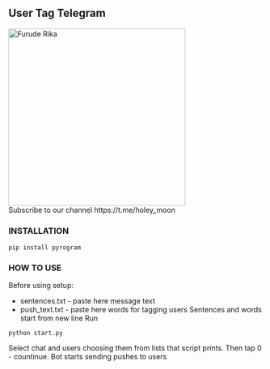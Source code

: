 ## User Tag Telegram

<picture>
  <img width=350 height=350 alt="Furude Rika" src="https://i.imgur.com/x0OqKJ4.jpeg">
</picture>
<br>
Subscribe to our channel https://t.me/holey_moon
<br>

### INSTALLATION

```
pip install pyrogram
```
### HOW TO USE
Before using setup:
+ sentences.txt - paste here message text
+ push_text.txt - paste here words for tagging users
Sentences and words start from new line
Run
```
python start.py
```
Select chat and users choosing them from lists that script prints. Then tap 0 - countinue. Bot starts sending pushes to users
